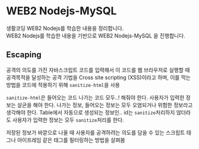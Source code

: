 # WEB2 Nodejs-MySQL

생활코딩 WEB2 Nodejs를 학습한 내용을 정리합니다.  
WEB2 Nodejs를 학습한 내용을 기반으로 WEB2 Nodejs-MySQL 을 진행합니다.

## Escaping
공격의 의도를 가진 자바스크립트 코드를 입력해서 이 코드를 웹 브라우저로 실행할 때 공격목적을 달성하는 공격 기법을 Cross site scripting (XSS)이라고 하며, 이를 막는 방법을 코드에 적용하기 위해 `sanitize-html`을 사용

`sanitize-html`은 들어오는 코드 나가는 코드 모두..! 해줘야 한다.
사용자가 입력한 정보는 살균을 해야 한다. 
나가는 정보, 들어오는 정보는 모두 오염되거나 위험한 정보라고 생각해야 한다. 
Table에서 자동으로 생성되는 정보인.. id는 `sanitize`처리하지 않더라도
사용자가 입력한 정보는 모두 `sanitize`처리를 한다.

저장된 정보가 바깥으로 나올 때 사용자를 공격하려는 의도를 담을 수 있는 스크립트 태그나 아이프레임 같은 태그를 필터링하는 방법을 살펴봄 